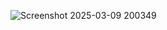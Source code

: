
![Screenshot 2025-03-09 200349](https://github.com/user-attachments/assets/1d727862-ee06-40f6-87ed-f7a8d92c2d88)
